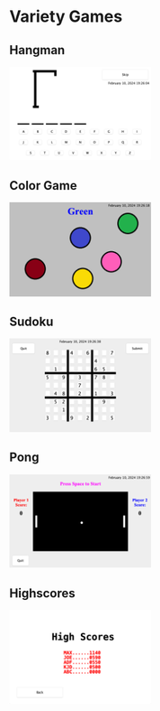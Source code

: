 # Variety Games

## Hangman
<img src="https://github.com/KelvQ/VarietyGames/blob/main/images/HangMan.png" width="50%" height="50%">

## Color Game
<img src="https://github.com/KelvQ/VarietyGames/blob/main/images/ColorGame.png" width="50%" height="50%">

## Sudoku
<img src="https://github.com/KelvQ/VarietyGames/blob/main/images/Sudoku.png" width="50%" height="50%">

## Pong
<img src="https://github.com/KelvQ/VarietyGames/blob/main/images/Pong.png" width="50%" height="50%">

## Highscores
<img src="https://github.com/KelvQ/VarietyGames/blob/main/images/HighScores.png" width="50%" height="50%">
